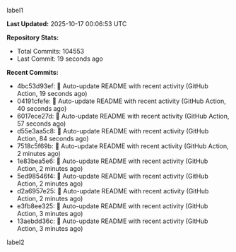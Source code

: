 
label1 
<!-- ACTIVITY_START -->
**Last Updated:** 2025-10-17 00:06:53 UTC

**Repository Stats:**
- Total Commits: 104553
- Last Commit: 19 seconds ago

**Recent Commits:**
- 4bc53d93ef: 🤖 Auto-update README with recent activity (GitHub Action, 19 seconds ago)
- 04191cfefe: 🤖 Auto-update README with recent activity (GitHub Action, 40 seconds ago)
- 6017ece27d: 🤖 Auto-update README with recent activity (GitHub Action, 57 seconds ago)
- d55e3aa5c8: 🤖 Auto-update README with recent activity (GitHub Action, 84 seconds ago)
- 7518c5f69b: 🤖 Auto-update README with recent activity (GitHub Action, 2 minutes ago)
- 1e83bea5e6: 🤖 Auto-update README with recent activity (GitHub Action, 2 minutes ago)
- 5ed98546f4: 🤖 Auto-update README with recent activity (GitHub Action, 2 minutes ago)
- d2a6957e25: 🤖 Auto-update README with recent activity (GitHub Action, 2 minutes ago)
- e3fb8ee325: 🤖 Auto-update README with recent activity (GitHub Action, 3 minutes ago)
- 13aebdd36c: 🤖 Auto-update README with recent activity (GitHub Action, 3 minutes ago)
<!-- ACTIVITY_END -->

label2
